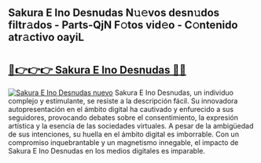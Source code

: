 ## Sakura E Ino Desnudas N𝚞𝚎vos desn𝚞dos filtr𝚊dos - Parts-QjN F𝚘tos vid𝚎o - C𝚘ntenido atr𝚊ctivo oayiL

# <h2><a href="http://mb4p2lf.tromn.icu/?c=Sakura+E+Ino+Desnudas">🔗👉👉👉 Sakura E Ino Desnudas 🔗🔗</a></h2>

[![Sakura E Ino Desnudas nuevo](https://i.imgur.com/pEAQMta.gif)](http://mb4p2lf.tromn.icu/?c=Sakura+E+Ino+Desnudas)
Sakura E Ino Desnudas, un individuo complejo y estimulante, se resiste a la descripción fácil. Su innovadora autopresentación en el ámbito digital ha cautivado y enfurecido a sus seguidores, provocando debates sobre el consentimiento, la expresión artística y la esencia de las sociedades virtuales. A pesar de la ambigüedad de sus intenciones, su huella en el ámbito digital es imborrable. Con un compromiso inquebrantable y un magnetismo innegable, el impacto de Sakura E Ino Desnudas en los medios digitales es imparable.
